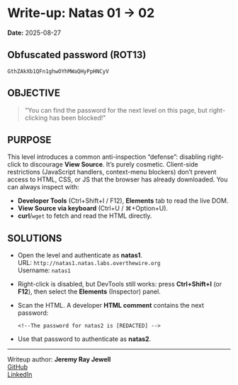 # Write-up: Natas 01 → 02  
**Date:** 2025-08-27  

## Obfuscated password (ROT13)

`GthZAkXb1QFn1ghwOYhMWaQHyPpHNCyV`

## OBJECTIVE

> "You can find the password for the next level on this page, but right-clicking has been blocked!"

## PURPOSE ##

This level introduces a common anti-inspection “defense”: disabling right-click to discourage **View Source**. It’s purely cosmetic. Client-side restrictions (JavaScript handlers, context-menu blockers) don’t prevent access to HTML, CSS, or JS that the browser has already downloaded. You can always inspect with:

- **Developer Tools** (Ctrl+Shift+I / F12), **Elements** tab to read the live DOM.  
- **View Source via keyboard** (Ctrl+U / ⌘+Option+U).  
- **curl**/`wget` to fetch and read the HTML directly.

## SOLUTIONS ##

- Open the level and authenticate as **natas1**.  
  URL: `http://natas1.natas.labs.overthewire.org`  
  Username: `natas1`

- Right-click is disabled, but DevTools still works: press **Ctrl+Shift+I** (or **F12**), then select the **Elements** (Inspector) panel.

- Scan the HTML. A developer **HTML comment** contains the next password:

  `<!--The password for natas2 is [REDACTED] -->`

- Use that password to authenticate as **natas2**.

___

Writeup author: **Jeremy Ray Jewell**  
[GitHub](https://github.com/jeremyrayjewell)  
[LinkedIn](https://www.linkedin.com/in/jeremyrayjewell)
